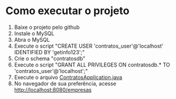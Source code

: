 # Como executar o projeto

1. Baixe o projeto pelo github
2. Instale o MySQL
3. Abra o MySQL
4. Execute o script "CREATE USER 'contratos_user'@'localhost' IDENTIFIED BY 'getinfo123';"
5. Crie o schema "contratosdb"
6. Execute o script "GRANT ALL PRIVILEGES ON contratosdb.* TO 'contratos_user'@'localhost';"
7. Execute o arquivo [ContratosApplication.java](getinfo-backend/contratos/src/main/java/com/getinfo/contratos/ContratosApplication.java)
8. No navegador de sua preferência, acesse <http://localhost:8080/empresas>
